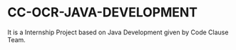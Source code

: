 # CC-OCR-JAVA-DEVELOPMENT
It is a Internship Project based on Java Development given by Code Clause Team.
